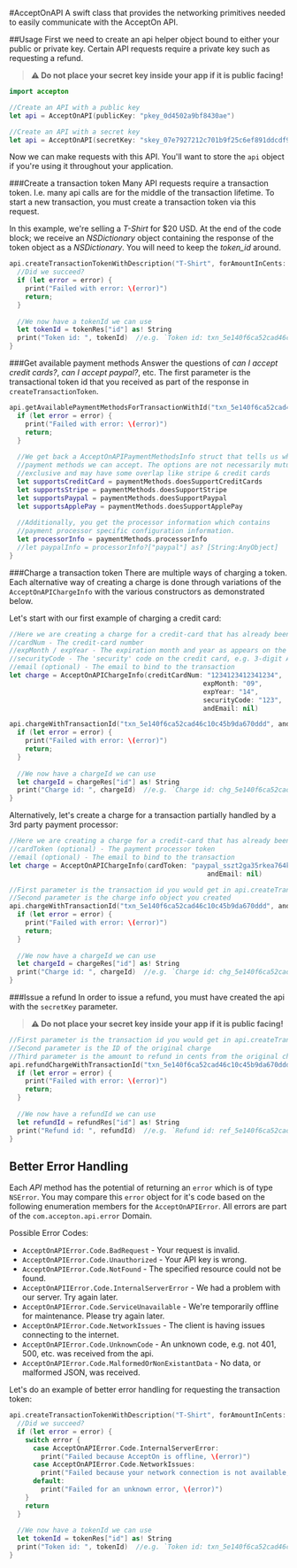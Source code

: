 #AcceptOnAPI
A swift class that provides the networking primitives needed to easily communicate with the AcceptOn API.

##Usage
First we need to create an api helper object bound to either your public or private key.  Certain API requests require a private key such as requesting a refund.  

> **⚠ Do not place your secret key inside your app if it is public facing!**

```swift
import accepton

//Create an API with a public key
let api = AcceptOnAPI(publicKey: "pkey_0d4502a9bf8430ae")

//Create an API with a secret key
let api = AcceptOnAPI(secretKey: "skey_07e7927212c701b9f25c6ef891ddcdf9")
```

Now we can make requests with this API. You'll want to store the `api` object if you're using it throughout your application.  


###Create a transaction token
Many API requests require a transaction token.  I.e. many api calls are for the middle of the transaction lifetime. To start a new transaction, you must create a transaction token via this request.


In this example, we're selling a *T-Shirt* for $20 USD. At the end of the code block; we receive an *NSDictionary* object containing the response of the token object as a *NSDictionary*. You will need to keep the *token_id* around.

```swift
api.createTransactionTokenWithDescription("T-Shirt", forAmountInCents: 2000) { tokenRes, error in
  //Did we succeed?
  if (let error = error) {
    print("Failed with error: \(error)")
    return;
  }
  
  //We now have a tokenId we can use
  let tokenId = tokenRes["id"] as! String
  print("Token id: ", tokenId)  //e.g. `Token id: txn_5e140f6ca52cad46c10c45b9da670ddd`
}
```

###Get available payment methods
Answer the questions of *can I accept credit cards?*, *can I accept paypal?*, etc. The first parameter is the transactional token id that you received as part of the response in `createTransactionToken`.

```swift
api.getAvailablePaymentMethodsForTransactionWithId("txn_5e140f6ca52cad46c10c45b9da670ddd") { paymentMethods, error in
  if (let error = error) {
    print("Failed with error: \(error)")
    return;
  }
  
  //We get back a AcceptOnAPIPaymentMethodsInfo struct that tells us what available
  //payment methods we can accept. The options are not necessarily mutually
  //exclusive and may have some overlap like stripe & credit cards
  let supportsCreditCard = paymentMethods.doesSupportCreditCards
  let supportsStripe = paymentMethods.doesSupportStripe
  let supportsPaypal = paymentMethods.doesSupportPaypal
  let supportsApplePay = paymentMethods.doesSupportApplePay
  
  //Additionally, you get the processor information which contains
  //payment processor specific configuration information.
  let processorInfo = paymentMethods.processorInfo
  //let paypalInfo = processorInfo?["paypal"] as? [String:AnyObject]
}
```

###Charge a transaction token
There are multiple ways of charging a token.  Each alternative way of creating a charge is done through variations of the `AcceptOnAPIChargeInfo` with the various constructors as demonstrated below.  

Let's start with our first example of charging a credit card:

```swift
//Here we are creating a charge for a credit-card that has already been processed by a payment processor
//cardNum - The credit-card number
//expMonth / expYear - The expiration month and year as appears on the credit card
//securityCode - The 'security' code on the credit card, e.g. 3-digit AMEX
//email (optional) - The email to bind to the transaction
let charge = AcceptOnAPIChargeInfo(creditCardNum: "1234123412341234", 
                                                 expMonth: "09", 
                                                 expYear: "14", 
                                                 securityCode: "123", 
                                                 andEmail: nil)

api.chargeWithTransactionId("txn_5e140f6ca52cad46c10c45b9da670ddd", andChargeInfo: charge) { chargeRes, error in
  if (let error = error) {
    print("Failed with error: \(error)")
    return;
  }
  
  //We now have a chargeId we can use
  let chargeId = chargeRes["id"] as! String
  print("Charge id: ", chargeId)  //e.g. `Charge id: chg_5e140f6ca52cad46c10c45b9da670ddd`
}
```

Alternatively, let's create a charge for a transaction partially handled by a 3rd party payment processor:

```swift
//Here we are creating a charge for a credit-card that has already been processed by a payment processor.
//cardToken (optional) - The payment processor token
//email (optional) - The email to bind to the transaction
let charge = AcceptOnAPIChargeInfo(cardToken: "paypal_sszt2ga35rkea764kxwn07", 
                                                  andEmail: nil)

//First parameter is the transaction id you would get in api.createTransactionTokenWithDescription
//Second parameter is the charge info object you created
api.chargeWithTransactionId("txn_5e140f6ca52cad46c10c45b9da670ddd", andChargeInfo: charge) { chargeRes, error in
  if (let error = error) {
    print("Failed with error: \(error)")
    return;
  }
  
  //We now have a chargeId we can use
  let chargeId = chargeRes["id"] as! String
  print("Charge id: ", chargeId)  //e.g. `Charge id: chg_5e140f6ca52cad46c10c45b9da670ddd`
}
```

###Issue a refund
In order to issue a refund, you must have created the api with the `secretKey` parameter.
> **⚠ Do not place your secret key inside your app if it is public facing!**

```swift
//First parameter is the transaction id you would get in api.createTransactionTokenWithDescription
//Second parameter is the ID of the original charge
//Third parameter is the amount to refund in cents from the original charge
api.refundChargeWithTransactionId("txn_5e140f6ca52cad46c10c45b9da670ddd", andChargeId: "chg_oydyquhp39", forAmountInCends: 99) { refundRes, error in
  if (let error = error) {
    print("Failed with error: \(error)")
    return;
  }
  
  //We now have a refundId we can use
  let refundId = refundRes["id"] as! String
  print("Refund id: ", refundId)  //e.g. `Refund id: ref_5e140f6ca52cad46c10c45b9da670ddd`
}
```

## Better Error Handling
Each *API* method has the potential of returning an `error` which is of type `NSError`.  You may compare this `error` object for it's code based on the following enumeration members for the `AcceptOnAPIError`.  All errors are part of the `com.accepton.api.error` Domain.

Possible Error Codes:

  * `AcceptOnAPIError.Code.BadRequest` - Your request is invalid.
  * `AcceptOnAPIError.Code.Unauthorized` - Your API key is wrong.
  * `AcceptOnAPIError.Code.NotFound` - The specified resource could not be found.
  * `AcceptOnAPIIError.Code.InternalServerError` - We had a problem with our server. Try again later.
  * `AcceptOnAPIError.Code.ServiceUnavailable` - We're temporarily offline for maintenance.  Please try again later.
  * `AcceptOnAPIError.Code.NetworkIssues` - The client is having issues connecting to the internet.
  * `AcceptOnAPIError.Code.UnknownCode` - An unknown code, e.g. not 401, 500, etc. was received from the api.
  * `AcceptOnAPIError.Code.MalformedOrNonExistantData` - No data, or malformed JSON, was received.

Let's do an example of better error handling for requesting the transaction token:

```swift
api.createTransactionTokenWithDescription("T-Shirt", forAmountInCents: 2000) { tokenRes, error in
  //Did we succeed?
  if (let error = error) {
    switch error {
      case AcceptOnAPIError.Code.InternalServerError:
        print("Failed because AcceptOn is offline, \(error)")
      case AcceptOnAPIError.Code.NetworkIssues:
        print("Failed because your network connection is not available, \(error)")
      default:
        print("Failed for an unknown error, \(error)")
    }
    return
  }
  
  //We now have a tokenId we can use
  let tokenId = tokenRes["id"] as! String
  print("Token id: ", tokenId)  //e.g. `Token id: txn_5e140f6ca52cad46c10c45b9da670ddd`
}
```
